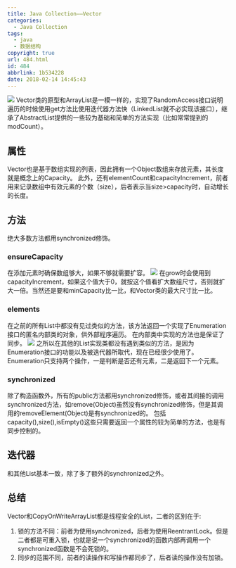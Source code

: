 ```yaml
---
title: Java Collection——Vector
categories:
  - Java Collection
tags:
  - java
  - 数据结构
copyright: true
url: 484.html
id: 484
abbrlink: 1b534228
date: 2018-02-14 14:45:43
---
```


![](https://kherrisanbucketone.oss-cn-shanghai.aliyuncs.com/Snipaste_2018-02-14_13-22-11.jpg) Vector类的原型和ArrayList是一模一样的，实现了RandomAccess接口说明遍历的时候使用get方法比使用迭代器方法快（LinkedList就不必实现该接口），继承了AbstractList提供的一些较为基础和简单的方法实现（比如常常提到的modCount）。

<!-- more -->

属性
--

Vector也是基于数组实现的列表，因此拥有一个Object数组来存放元素，其长度就是概念上的Capacity。 此外，还有elementCount和capacityIncrement，前者用来记录数组中有效元素的个数（size），后者表示当size>capacity时，自动增长的长度。

方法
--

绝大多数方法都用synchronized修饰。

### ensureCapacity

在添加元素时确保数组够大，如果不够就需要扩容。 ![](https://kherrisanbucketone.oss-cn-shanghai.aliyuncs.com/Snipaste_2018-02-14_13-31-38.jpg) 在grow时会使用到capacityIncrement，如果这个值大于0，就按这个值看扩大数组尺寸，否则就扩大一倍。当然还是要和minCapacity比一比，和Vector类的最大尺寸比一比。

### elements

在之前的所有List中都没有见过类似的方法，该方法返回一个实现了Enumeration接口的匿名内部类的对象，供外部程序遍历。 在内部类中实现的方法也是保证了同步。 ![](https://kherrisanbucketone.oss-cn-shanghai.aliyuncs.com/Snipaste_2018-02-14_13-49-36.jpg) 之所以在其他的List实现类都没有遇到类似的方法，是因为Enumeration接口的功能以及被迭代器所取代，现在已经很少使用了。 Enumeration只支持两个操作，一是判断是否还有元素，二是返回下一个元素。

### synchronized

除了构造函数外，所有的public方法都用synchronized修饰，或者其间接的调用synchronized方法，如remove(Object)虽然没有synchronized修饰，但是其调用的removeElement(Object)是有synchronized的。 包括capacity(),size(),isEmpty()这些只需要返回一个属性的较为简单的方法，也是有同步控制的。

迭代器
---

和其他List基本一致，除了多了额外的synchronized之外。

总结
--

Vector和CopyOnWriteArrayList都是线程安全的List，二者的区别在于:

1.  锁的方法不同：前者为使用synchronized，后者为使用ReentrantLock。但是二者都是可重入锁，也就是说一个synchronized的函数内部再调用一个synchronized函数是不会死锁的。
2.  同步的范围不同，前者的读操作和写操作都同步了，后者读的操作没有加锁。